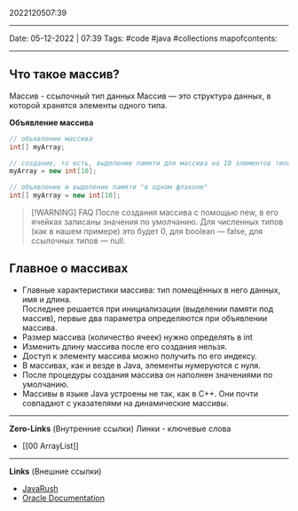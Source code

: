 2022120507:39
___
Date: 05-12-2022 | 07:39
Tags: #code #java #collections
mapofcontents:
___
## Что такое массив?

Массив - ссылочный тип данных
Массив — это структура данных, в которой хранятся элементы одного типа.

**Объявление массива**
```java
// объявление массива
int[] myArray; 

// создание, то есть, выделение памяти для массива на 10 элементов типа int
myArray = new int[10]; 

// объявление и выделение памяти "в одном флаконе"
int[] myArray = new int[10]; 
```


> [!WARNING] FAQ
> После создания массива с помощью new, в его ячейках записаны значения по умолчанию. Для численных типов (как в нашем примере) это будет 0, для boolean — false, для ссылочных типов — null.

## Главное о массивах

-   Главные характеристики массива: тип помещённых в него данных, имя и длина.  
    Последнее решается при инициализации (выделении памяти под массив), первые два параметра определяются при объявлении массива.
-   Размер массива (количество ячеек) нужно определять в int
-   Изменить длину массива после его создания нельзя.
-   Доступ к элементу массива можно получить по его индексу.
-   В массивах, как и везде в Java, элементы нумеруются с нуля.
-   После процедуры создания массива он наполнен значениями по умолчанию.
-   Массивы в языке Java устроены не так, как в C++. Они почти совпадают с указателями на динамические массивы.

-----
**Zero-Links**  (Внутренние ссылки) Линки - ключевые слова
- [[00 ArrayList]]

------
**Links** (Внешние ссылки)
- [JavaRush](https://javarush.com/groups/posts/massivy-java)
- [Oracle Documentation](https://docs.oracle.com/javase/tutorial/java/nutsandbolts/arrays.html)
